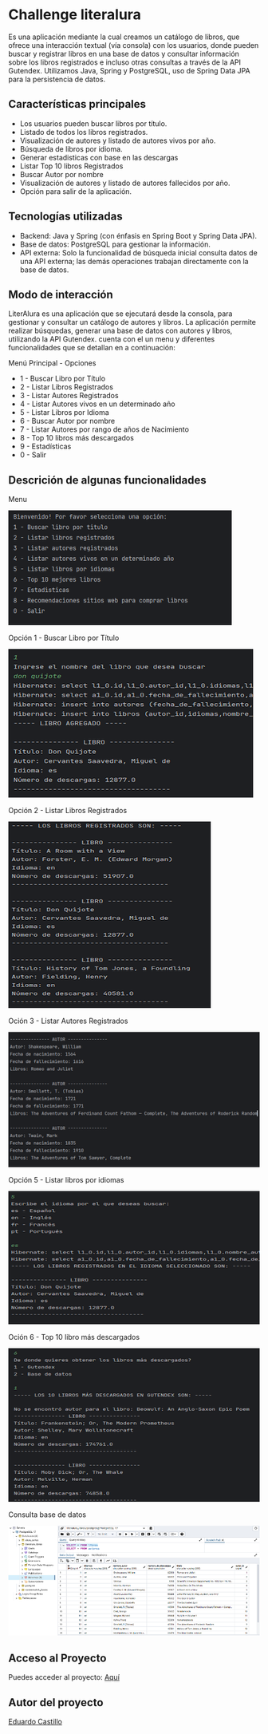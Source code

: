 # Challenge literalura
<p>
Es una aplicación mediante la cual creamos un catálogo de libros, que ofrece una interacción textual (vía consola) con los usuarios,  donde pueden buscar y registrar libros en una base de datos y consultar información sobre los libros registrados e incluso otras consultas a través de la API Gutendex. Utilizamos Java, Spring y PostgreSQL, uso de Spring Data JPA para la persistencia de datos.
</p>

## Características principales

- Los usuarios pueden buscar libros por título.
- Listado de todos los libros registrados.
- Visualización de autores y listado de autores vivos por año.
- Búsqueda de libros por idioma.
- Generar estadisticas con base en las descargas
- Listar Top 10 libros Registrados
- Buscar Autor por nombre
- Visualización de autores y listado de autores fallecidos por año.
- Opción para salir de la aplicación.

## Tecnologías utilizadas
- Backend: Java y Spring (con énfasis en Spring Boot y Spring Data JPA).
- Base de datos: PostgreSQL para gestionar la información.
- API externa: Solo la funcionalidad de búsqueda inicial consulta datos de una API externa; las demás operaciones trabajan directamente con la base de datos.


## Modo de interacción

LiterAlura es una aplicación que se ejecutará desde la consola, para gestionar y consultar un catálogo de autores y libros. La aplicación permite realizar búsquedas, generar una base de datos con autores y libros, utilizando la API Gutendex.
cuenta con el un menu y diferentes funcionalidades que se detallan en a continuación:

Menú Principal - Opciones
- 1 - Buscar Libro por Título
- 2 - Listar Libros Registrados
- 3 - Listar Autores Registrados
- 4 - Listar Autores vivos en un determinado año
- 5 - Listar Libros por Idioma
- 6 - Buscar Autor por nombre
- 7 - Listar Autores por rango de años de Nacimiento
- 8 - Top 10 libros más descargados
- 9 - Estadísticas
- 0 - Salir

## Descrición de algunas funcionalidades

<p>Menu</p>

![](img/menu.png)

<p> Opción 1 - Buscar Libro por Título</p>

![](img/opcion1.png)

<p> Opción 2 - Listar Libros Registrados</p>

![](img/2opcionlibrosregistrados.png)

<p> Oción 3 - Listar Autores Registrados</p>

![](img/opcion3autoresregistrados.png)

<p> Opción 5 - Listar libros por idiomas</p>

![](img/opcion5poridiomas.png)

<p> Oción 6 - Top 10 libro más descargados</p>

![](img/opcion6librosmasdescargados.png)

<P>Consulta base de datos</P>

![](img/consultabasededatos.png)

## Acceso al Proyecto

Puedes acceder al proyecto: [Aquí](https://github.com/EduHCas/challenge-literAlura/"Aquí")

## Autor del proyecto

[Eduardo Castillo](https://github.com/EduHCas/) 



